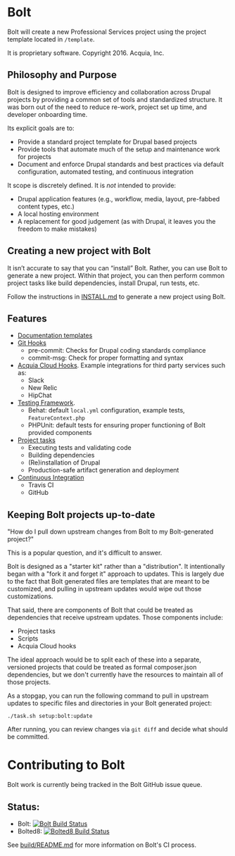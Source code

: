 # Bolt

Bolt will create a new Professional Services project using the project template 
located in `/template`.

It is proprietary software. Copyright 2016. Acquia, Inc.

## Philosophy and Purpose

Bolt is designed to improve efficiency and collaboration across Drupal projects 
by providing a common set of tools and standardized structure. It was born out 
of the need to reduce re-work, project set up time, and developer onboarding 
time.

Its explicit goals are to:

* Provide a standard project template for Drupal based projects
* Provide tools that automate much of the setup and maintenance work for 
  projects
* Document and enforce Drupal standards and best practices via default 
  configuration, automated testing, and continuous integration

It scope is discretely defined. It is *not* intended to provide:

* Drupal application features (e.g., workflow, media, layout, pre-fabbed content
  types, etc.)
* A local hosting environment
* A replacement for good judgement (as with Drupal, it leaves you the freedom to
  make mistakes)

## Creating a new project with Bolt

It isn’t accurate to say that you can “install” Bolt. Rather, you can use Bolt 
to generate a new project. Within that project, you can then perform common 
project tasks like build dependencies, install Drupal, run tests, etc.

Follow the instructions in [INSTALL.md](INSTALL.md) to generate a new project 
using Bolt.

## Features

* [Documentation templates](template/README.md)
* [Git Hooks](template/scripts/git-hooks)
    * pre-commit: Checks for Drupal coding standards compliance
    * commit-msg: Check for proper formatting and syntax
* [Acquia Cloud Hooks](template/hooks). Example integrations for third party services such as:
    * Slack
    * New Relic
    * HipChat
* [Testing Framework](template/testing). 
    * Behat: default `local.yml` configuration, example tests, `FeatureContext.php`
    * PHPUnit: default tests for ensuring proper functioning of Bolt provided components
* [Project tasks](template/readme/project-tasks.md)
    * Executing tests and validating code
    * Building dependencies
    * (Re)installation of Drupal
    * Production-safe artifact generation and deployment
* [Continuous Integration](template/build/README.md)
    * Travis CI
    * GitHub

## Keeping Bolt projects up-to-date

"How do I pull down upstream changes from Bolt to my Bolt-generated project?"

This is a popular question, and it's difficult to answer. 

Bolt is designed as a "starter kit" rather than a "distribution". It 
intentionally began with a "fork it and forget it" approach to updates. This is
largely due to the fact that Bolt generated files are templates that are meant 
to be customized, and pulling in upstream updates would wipe out those 
customizations.

That said, there are components of Bolt that could be treated as dependencies
that receive upstream updates. Those components include:

* Project tasks
* Scripts
* Acquia Cloud hooks

The ideal approach would be to split each of these into a separate, versioned
projects that could be treated as formal composer.json dependencies, but we 
don't currently have the resources to maintain all of those projects.

As a stopgap, you can run the following command to pull in upstream updates to 
specific files and directories in your Bolt generated project:

`./task.sh setup:bolt:update`

After running, you can review changes via `git diff` and decide what should be
committed.

# Contributing to Bolt

Bolt work is currently being tracked in the Bolt GitHub issue queue.

## Status:

* Bolt: [![Bolt Build Status](https://magnum.travis-ci.com/acquia/bolt.svg?token=eFBAT6vQ9cqDh1Sed5Mw&branch=8.x)](https://magnum.travis-ci.com/acquia/bolt)
* Bolted8: [![Bolted8 Build Status](https://travis-ci.com/acquia-pso/bolted8.svg?token=eFBAT6vQ9cqDh1Sed5Mw&branch=8.x-build)](https://magnum.travis-ci.com/acquia-pso/bolted7)

See [build/README.md](build) for more information on Bolt's CI process.
